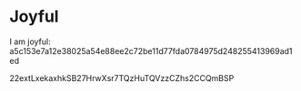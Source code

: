 # Joyful

I am joyful: a5c153e7a12e38025a54e88ee2c72be11d77fda0784975d248255413969ad1ed


22extLxekaxhkSB27HrwXsr7TQzHuTQVzzCZhs2CCQmBSP